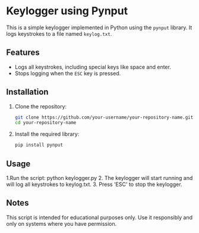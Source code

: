 # Keylogger using Pynput

This is a simple keylogger implemented in Python using the `pynput` library. It logs keystrokes to a file named `keylog.txt`.

## Features

- Logs all keystrokes, including special keys like space and enter.
- Stops logging when the `ESC` key is pressed.

## Installation

1. Clone the repository:

   ```bash
   git clone https://github.com/your-username/your-repository-name.git
   cd your-repository-name
2. Install the required library:

   ```bash
   pip install pynput


## Usage

1.Run the script:
  python keylogger.py
2. The keylogger will start running and will log all keystrokes to keylog.txt.
3. Press 'ESC' to stop the keylogger.

## Notes
This script is intended for educational purposes only. Use it responsibly and only on systems where you have permission.



